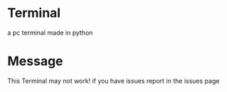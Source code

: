 # Terminal
a pc terminal made in python

# Message
This Terminal may not work! if you have issues report in the issues page
